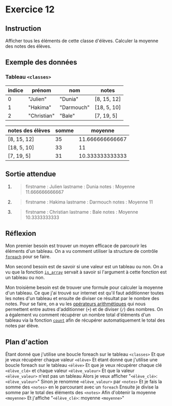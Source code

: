# Exercice 12

## Instruction

Afficher tous les éléments de cette classe d'élèves. Calculer la moyenne des
notes des élèves.

## Exemple des données

### Tableau `<classes>`

| indice | prénom      | nom        | notes       |
| ------ | ----------- | ---------- | ----------- |
| 0      | "Julien"    | "Dunia"    | [8, 15, 12] |
| 1      | "Hakima"    | "Darmouch" | [18, 5, 10] |
| 2      | "Christian" | "Bale"     | [7, 19, 5]  |

| notes des élèves | somme | moyenne         |
| ---------------- | ----- | --------------- |
| [8, 15, 12]      | 35    | 11.666666666667 |
| [18, 5, 10]      | 33    | 11              |
| [7, 19, 5]       | 31    | 10.333333333333 |

## Sortie attendue

1. > firstname : Julien
   > lastname : Dunia
   > notes : Moyenne 11.666666666667

2. > firstname : Hakima
   > lastname : Darmouch
   > notes : Moyenne 11

3. > firstname : Christian
   > lastname : Bale
   > notes : Moyenne 10.3333333333

## Réflexion

Mon premier besoin est trouver un moyen efficace de parcourir les éléments d'un
tableau. On a vu comment utiliser la structure de contrôle
[`foreach`](https://www.php.net/manual/fr/control-structures.foreach.php) pour
se faire.

Mon second besoin est de savoir si une valeur est un tableau ou non. On a vu que
la fonction [`is_array`](https://www.php.net/manual/fr/function.is-array.php)
servait à savoir si l'argument à cette fonction est un tableau ou non.

Mon troisième besoin est de trouver une formule pour calculer la moyenne d'un
tableau. Ce que j'ai trouvé sur internet est qu'il faut additionner toutes les
notes d'un tableau et ensuite de diviser ce résultat par le nombre des notes.
Pour se faire, on a vu les [opérateurs arithmétiques](https://www.php.net/manual/fr/language.operators.arithmetic.php)
qui nous permettent entre autres d'additionner (`+`) et de diviser (`/`) des
nombres. On a également vu comment récupérer un nombre total d'éléments d'un
tableau via la fonction [`count`](https://www.php.net/manual/fr/function.count.php)
afin de récupérer automatiquement le total des notes par élève.

## Plan d'action

Étant donné que j'utilise une boucle foreach sur le tableau `<classes>`
Et que je veux récupérer chaque valeur `<élève>`
Et étant donné que j'utilise une boucle foreach sur le tableau `<élève>`
Et que je veux récupérer chaque clé `<élève_clé>` et chaque valeur `<élève_valeur>`
Et que la valeur `<élève_valeur>` n'est pas un tableau
Alors je veux afficher "`<élève_clé>`: `<élève_valeur>`"
Sinon je renomme `<élève_valeur>` par `<notes>`
Et je fais la somme des `<notes>` en le parcourant avec un `foreach`
Ensuite je divise la somme par le total des éléments des `<notes>`
Afin d'obtenir la moyenne `<moyenne>`
Et j'affiche "`<élève_clé>`: moyenne `<moyenne>`"

